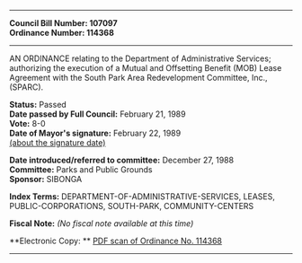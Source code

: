 * * * * *  
  
**Council Bill Number: [](#h0)[](#h2)107097**   
**Ordinance Number: 114368**  
  
* * * * *  
  
AN ORDINANCE relating to the Department of Administrative Services; authorizing the execution of a Mutual and Offsetting Benefit (MOB) Lease Agreement with the South Park Area Redevelopment Committee, Inc., (SPARC).  
  
**Status:** Passed   
**Date passed by Full Council:** February 21, 1989   
**Vote:** 8-0   
**Date of Mayor's signature:** February 22, 1989   
[(about the signature date)](/~public/approvaldate.htm)   
  
  
**Date introduced/referred to committee:** December 27, 1988   
**Committee:** Parks and Public Grounds   
**Sponsor:** SIBONGA   
  
**Index Terms:** DEPARTMENT-OF-ADMINISTRATIVE-SERVICES, LEASES, PUBLIC-CORPORATIONS, SOUTH-PARK, COMMUNITY-CENTERS  
  
**Fiscal Note:** *(No fiscal note available at this time)*  
  
**Electronic Copy: ** [PDF scan of Ordinance No. 114368](/~archives/Ordinances/Ord_114368.pdf)  
  
* * * * *  
